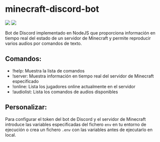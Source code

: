 # minecraft-discord-bot
<img src="https://img.shields.io/static/v1?label=gracia&message=bastante&color=success"> <img src="https://img.shields.io/static/v1?label=utilidad&message=0%&color=red">

Bot de Discord implementado en NodeJS que proporciona información en tiempo real del estado de un servidor de Minecraft y permite reproducir varios audios por comandos de texto.

## Comandos:

- !help: Muestra la lista de comandos
- !server: Muestra información en tiempo real del servidor de Minecraft especificado
- !online: Lista los jugadores online actualmente en el servidor
- !audiolist: Lista los comandos de audios disponibles

## Personalizar:
Para configurar el token del bot de Discord y el servidor de Minecraft introduce las variables especificadas del fichero `env` en tu entorno de ejecución o crea un fichero `.env` con las variables antes de ejecutarlo en local.
